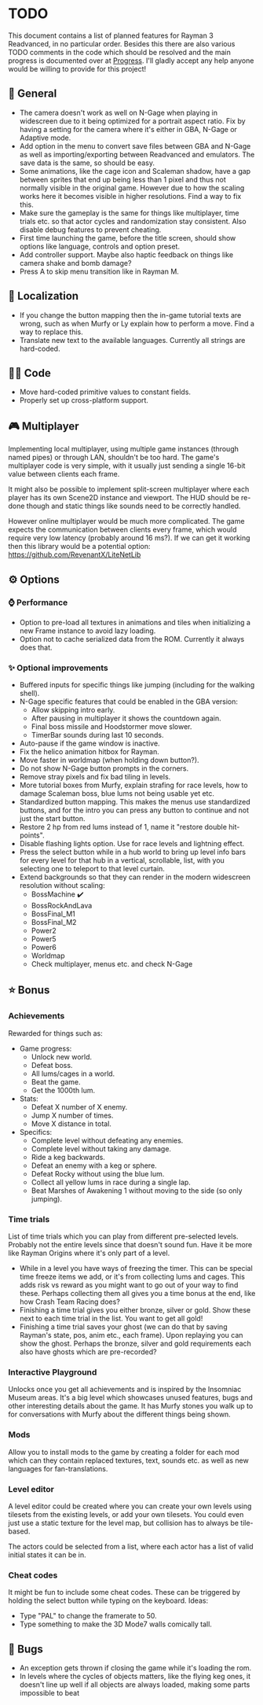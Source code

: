 # TODO
This document contains a list of planned features for Rayman 3 Readvanced, in no particular order. Besides this there are also various TODO comments in the code which should be resolved and the main progress is documented over at [Progress](PROGRESS.MD). I'll gladly accept any help anyone would be willing to provide for this project!

## 📃 General
- The camera doesn't work as well on N-Gage when playing in widescreen due to it being optimized for a portrait aspect ratio. Fix by having a setting for the camera where it's either in GBA, N-Gage or Adaptive mode.
- Add option in the menu to convert save files between GBA and N-Gage as well as importing/exporting between Readvanced and emulators. The save data is the same, so should be easy.
- Some animations, like the cage icon and Scaleman shadow, have a gap between sprites that end up being less than 1 pixel and thus not normally visible in the original game. However due to how the scaling works here it becomes visible in higher resolutions. Find a way to fix this.
- Make sure the gameplay is the same for things like multiplayer, time trials etc. so that actor cycles and randomization stay consistent. Also disable debug features to prevent cheating.
- First time launching the game, before the title screen, should show options like language, controls and option preset.
- Add controller support. Maybe also haptic feedback on things like camera shake and bomb damage?
- Press A to skip menu transition like in Rayman M.

## 💬 Localization
- If you change the button mapping then the in-game tutorial texts are wrong, such as when Murfy or Ly explain how to perform a move. Find a way to replace this.
- Translate new text to the available languages. Currently all strings are hard-coded.

## 🧑‍💻 Code
- Move hard-coded primitive values to constant fields.
- Properly set up cross-platform support.

## 🎮 Multiplayer
Implementing local multiplayer, using multiple game instances (through named pipes) or through LAN, shouldn't be too hard. The game's multiplayer code is very simple, with it usually just sending a single 16-bit value between clients each frame.

It might also be possible to implement split-screen multiplayer where each player has its own Scene2D instance and viewport. The HUD should be re-done though and static things like sounds need to be correctly handled.

However online multiplayer would be much more complicated. The game expects the communication between clients every frame, which would require very low latency (probably around 16 ms?). If we can get it working then this library would be a potential option: https://github.com/RevenantX/LiteNetLib

## ⚙️ Options
### ⌚ Performance
- Option to pre-load all textures in animations and tiles when initializing a new Frame instance to avoid lazy loading.
- Option not to cache serialized data from the ROM. Currently it always does that.

### ✨ Optional improvements
- Buffered inputs for specific things like jumping (including for the walking shell).
- N-Gage specific features that could be enabled in the GBA version:
    - Allow skipping intro early.
    - After pausing in multiplayer it shows the countdown again.
    - Final boss missile and Hoodstormer move slower.
    - TimerBar sounds during last 10 seconds.
- Auto-pause if the game window is inactive.
- Fix the helico animation hitbox for Rayman.
- Move faster in worldmap (when holding down button?).
- Do not show N-Gage button prompts in the corners.
- Remove stray pixels and fix bad tiling in levels.
- More tutorial boxes from Murfy, explain strafing for race levels, how to damage Scaleman boss, blue lums not being usable yet etc.
- Standardized button mapping. This makes the menus use standardized buttons, and for the intro you can press any button to continue and not just the start button.
- Restore 2 hp from red lums instead of 1, name it "restore double hit-points".
- Disable flashing lights option. Use for race levels and lightning effect.
- Press the select button while in a hub world to bring up level info bars for every level for that hub in a vertical, scrollable, list, with you selecting one to teleport to that level curtain.
- Extend backgrounds so that they can render in the modern widescreen resolution without scaling:
    - BossMachine ✔️
    - BossRockAndLava
    - BossFinal_M1
    - BossFinal_M2
    - Power2
    - Power5
    - Power6
    - Worldmap
    - Check multiplayer, menus etc. and check N-Gage

## ⭐ Bonus
### Achievements
Rewarded for things such as:
- Game progress:
    - Unlock new world.
    - Defeat boss.
    - All lums/cages in a world.
    - Beat the game.
    - Get the 1000th lum.
- Stats:
    - Defeat X number of X enemy.
    - Jump X number of times.
    - Move X distance in total.
- Specifics:
    - Complete level without defeating any enemies.
    - Complete level without taking any damage.
    - Ride a keg backwards.
    - Defeat an enemy with a keg or sphere.
    - Defeat Rocky without using the blue lum.
    - Collect all yellow lums in race during a single lap.
    - Beat Marshes of Awakening 1 without moving to the side (so only jumping).

### Time trials
List of time trials which you can play from different pre-selected levels. Probably not the entire levels since that doesn't sound fun. Have it be more like Rayman Origins where it's only part of a level.
- While in a level you have ways of freezing the timer. This can be special time freeze items we add, or it's from collecting lums and cages. This adds risk vs reward as you might want to go out of your way to find these. Perhaps collecting them all gives you a time bonus at the end, like how Crash Team Racing does?
- Finishing a time trial gives you either bronze, silver or gold. Show these next to each time trial in the list. You want to get all gold!
- Finishing a time trial saves your ghost (we can do that by saving Rayman's state, pos, anim etc., each frame). Upon replaying you can show the ghost. Perhaps the bronze, silver and gold requirements each also have ghosts which are pre-recorded?

### Interactive Playground
Unlocks once you get all achievements and is inspired by the Insomniac Museum areas. It's a big level which showcases unused features, bugs and other interesting details about the game. It has Murfy stones you walk up to for conversations with Murfy about the different things being shown.

### Mods
Allow you to install mods to the game by creating a folder for each mod which can they contain replaced textures, text, sounds etc. as well as new languages for fan-translations.

### Level editor
A level editor could be created where you can create your own levels using tilesets from the existing levels, or add your own tilesets. You could even just use a static texture for the level map, but collision has to always be tile-based.

The actors could be selected from a list, where each actor has a list of valid initial states it can be in.

### Cheat codes
It might be fun to include some cheat codes. These can be triggered by holding the select button while typing on the keyboard. Ideas:
- Type "PAL" to change the framerate to 50.
- Type something to make the 3D Mode7 walls comically tall.

## 🐞 Bugs
- An exception gets thrown if closing the game while it's loading the rom.
- In levels where the cycles of objects matters, like the flying keg ones, it doesn't line up well if all objects are always loaded, making some parts impossible to beat
